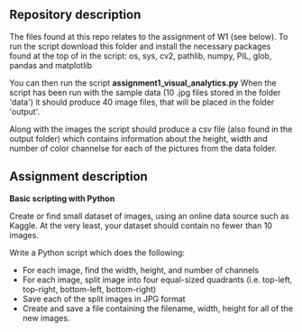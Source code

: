 ## Repository description 

The files found at this repo relates to the assignment of W1 (see below). To run the script download this folder and install the necessary packages found at the top of in the script:
os, sys, cv2, pathlib, numpy, PIL, glob, pandas and matplotlib 

You can then run the script __assignment1_visual_analytics.py__
When the script has been run with the sample data (10 .jpg files stored in the folder 'data') it should produce 40 image files, that will be placed in the folder 'output'. 

Along with the images the script should produce a csv file (also found in the output folder) which contains information about the height, width and number of color channelse for each of the pictures from the data folder. 


## Assignment description 
__Basic scripting with Python__

Create or find small dataset of images, using an online data source such as Kaggle. At the very least, your dataset should contain no fewer than 10 images.

Write a Python script which does the following:
- For each image, find the width, height, and number of channels
- For each image, split image into four equal-sized quadrants (i.e. top-left, top-right, bottom-left, bottom-right)
- Save each of the split images in JPG format
- Create and save a file containing the filename, width, height for all of the new images.

